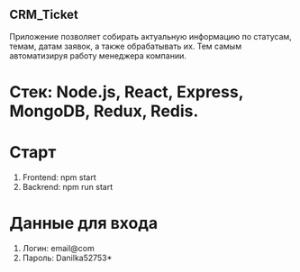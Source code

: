 ## CRM_Ticket
 Приложение позволяет собирать актуальную информацию по статусам, темам, датам заявок, 
 а также обрабатывать их. Тем самым автоматизируя работу менеджера компании.
# Cтек: Node.js, React, Express, MongoDB, Redux, Redis.
# Старт
  1. Frontend: npm start
  2. Backrend: npm run start
# Данные для входа
  1. Логин: email@com
  2. Пароль: Danilka52753*

